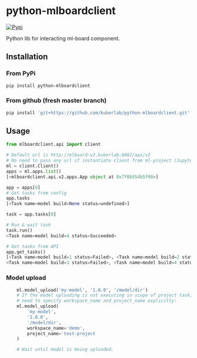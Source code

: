 # python-mlboardclient

[![Pypi](https://img.shields.io/badge/pypi-python--mlboardclient-green.svg)](https://pypi.python.org/pypi/python-mlboardclient)

Python lib for interacting ml-board component.

## Installation

### From PyPi

```bash
pip install python-mlboardclient
```

### From github (fresh master branch)

```bash
pip install 'git+https://github.com/kuberlab/python-mlboardclient.git'
```

## Usage

```python
from mlboardclient.api import client

# Default url is http://mlboard-v2.kuberlab:8082/api/v2
# No need to pass any url if instantiate client from ml-project (Jupyter/Task)
ml = client.Client()
apps = ml.apps.list()
[<mlboardclient.api.v2.apps.App object at 0x7f0b554b5f90>]

app = apps[0]
# Get tasks from config
app.tasks
[<Task name=model build=None status=undefined>]

task = app.tasks[0]

# Run & wait task
task.run()
<Task name=model build=4 status=Succeeded>

# Get tasks from API
app.get_tasks()
[<Task name=model build=1 status=Failed>, <Task name=model build=2 status=Failed>,
<Task name=model build=3 status=Failed>, <Task name=model build=4 status=Succeeded>]
```

### Model upload

```python
    ml.model_upload('my-model', '1.0.0', '/model/dir')
    # If the model uploading is not executing in scope of project task,
    # need to specify workspace_name and project_name explicitly:
    ml.model_upload(
        'my-model',
        '1.0.0',
        '/model/dir',
        workspace_name='demo',
        project_name='test-project
    )

    # Wait until model is being uploaded.
```
